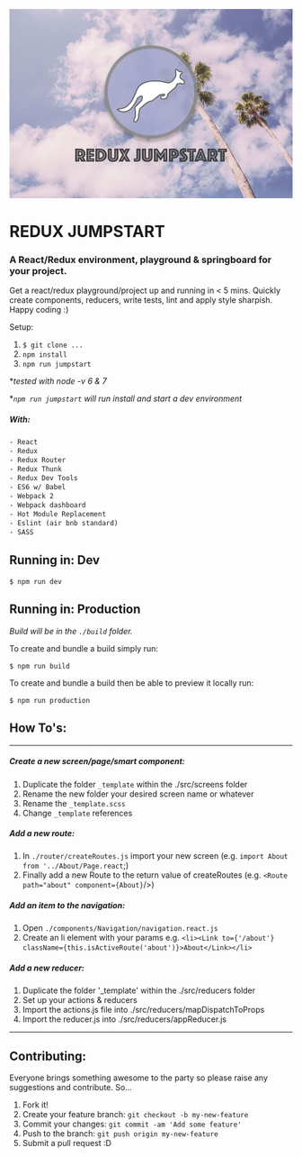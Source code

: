 ![alt text](https://raw.githubusercontent.com/rorykermack/redux-jumpstart/master/readme-header.jpg  "Logo Title Text 1")
# REDUX JUMPSTART #
### A React/Redux environment, playground & springboard for your project. ###

Get a react/redux playground/project up and running in < 5 mins. Quickly create components, reducers, write tests, lint and apply style sharpish. Happy coding :)

Setup:
  1. `$ git clone ...`
  2. `npm install`
  3. `npm run jumpstart`

**tested with node -v 6 & 7*

**`npm run jumpstart` will run install and start a dev environment*

##### With:
    - React
    - Redux
    - Redux Router
    - Redux Thunk
    - Redux Dev Tools
    - ES6 w/ Babel
    - Webpack 2
    - Webpack dashboard
    - Hot Module Replacement
    - Eslint (air bnb standard)
    - SASS

## Running in: Dev

```
$ npm run dev

```

## Running in: Production
*Build will be in the `./build` folder.*

To create and bundle a build simply run:

```
$ npm run build

```

To create and bundle a build then be able to preview it locally run:
```
$ npm run production
```

## How To's:
----
##### Create a new screen/page/smart component:
1. Duplicate the folder `_template` within the ./src/screens folder
2. Rename the new folder your desired screen name or whatever
3. Rename the `_template.scss`
4. Change `_template` references

##### Add a new route:
  1. In `./router/createRoutes.js` import your new screen (e.g. `import About from '../About/Page.react`;)
  2. Finally add a new Route to the return value of createRoutes (e.g. `<Route path="about" component={About}`/>)

##### Add an item to the navigation:
  1. Open `./components/Navigation/navigation.react.js`
  2. Create an li element with your params e.g. `<li><Link to={'/about'} className={this.isActiveRoute('about')}>About</Link></li>`

##### Add a new reducer:
  1. Duplicate the folder '_template' within the ./src/reducers folder
  2. Set up your actions & reducers
  3. Import the actions.js file into ./src/reducers/mapDispatchToProps
  4. Import the reducer.js into ./src/reducers/appReducer.js

  ---


## Contributing:
Everyone brings something awesome to the party so please raise any suggestions and contribute.
So... <br/>
1. Fork it! <br/>
2. Create your feature branch: `git checkout -b my-new-feature` <br/>
3. Commit your changes: `git commit -am 'Add some feature'` <br/>
4. Push to the branch: `git push origin my-new-feature` <br/>
5. Submit a pull request :D <br/>
